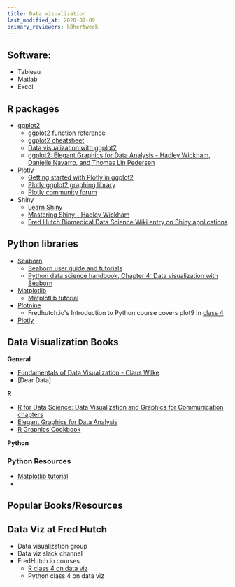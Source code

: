 ```yaml
---
title: Data visualization
last_modified_at: 2020-07-09
primary_reviewers: k8hertweck
---
```


## Software:

- Tableau
- Matlab
- Excel

## R packages

- [ggplot2](https://ggplot2.tidyverse.org/)
  - [ggplot2 function reference](https://ggplot2.tidyverse.org/reference/)
  - [ggplot2 cheatsheet](https://rstudio.com/wp-content/uploads/2015/03/ggplot2-cheatsheet.pdf)
  - [Data visualization with ggplot2](https://datacarpentry.org/R-ecology-lesson/04-visualization-ggplot2.html)
  - [ggplot2: Elegant Graphics for Data Analysis - Hadley Wickham, Danielle Navarro, and Thomas Lin Pedersen](https://ggplot2-book.org/)
- [Plotly](https://plotly-r.com/)
  - [Getting started with Plotly in ggplot2](https://plotly.com/ggplot2/getting-started/)
  - [Plotly ggplot2 graphing library](https://plotly.com/ggplot2/)
  - [Plotly community forum](https://community.plotly.com/)
- Shiny
  - [Learn Shiny](https://shiny.rstudio.com/tutorial/)
  - [Mastering Shiny - Hadley Wickham](https://mastering-shiny.org/)
  - [Fred Hutch Biomedical Data Science Wiki entry on Shiny applications](https://sciwiki.fredhutch.org/compdemos/shiny/)

## Python libraries

- [Seaborn](https://seaborn.pydata.org/index.html)
  - [Seaborn user guide and tutorials](https://seaborn.pydata.org/tutorial.html)
  - [Python data science handbook, Chapter 4: Data visualization with Seaborn](https://jakevdp.github.io/PythonDataScienceHandbook/04.14-visualization-with-seaborn.html)
- [Matplotlib](https://matplotlib.org/index.html)
  - [Matplotlib tutorial](https://nbviewer.jupyter.org/github/jrjohansson/scientific-python-lectures/blob/master/Lecture-4-Matplotlib.ipynb)
- [Plotnine](https://plotnine.readthedocs.io/en/stable/)
  - Fredhutch.io's Introduction to Python course covers plot9 in [class 4](https://nbviewer.jupyter.org/github/fredhutchio/python_intro/blob/master/class4.ipynb)
- [Plotly](https://plotly.com/python/)

## Data Visualization Books

**General**
- [Fundamentals of Data Visualization - Claus Wilke](https://serialmentor.com/dataviz/index.html)
- [Dear Data]

**R**
- [R for Data Science: Data Visualization and Graphics for Communication chapters](https://r4ds.had.co.nz/)
- [Elegant Graphics for Data Analysis](https://ggplot2-book.org/)
- [R Graphics Cookbook](https://r-graphics.org/index.html)

**Python**




### Python Resources
- [Matplotlib tutorial](https://nbviewer.jupyter.org/github/jrjohansson/scientific-python-lectures/blob/master/Lecture-4-Matplotlib.ipynb)
- 

## Popular Books/Resources


## Data Viz at Fred Hutch
- Data visualization group
- Data viz slack channel
- FredHutch.io courses
  - [R class 4 on data viz](https://github.com/fredhutchio/r_intro/blob/master/class4.md)
  - Python class 4 on data viz
